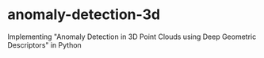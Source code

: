 # anomaly-detection-3d
 Implementing  "Anomaly Detection in 3D Point Clouds using Deep Geometric Descriptors"  in Python
